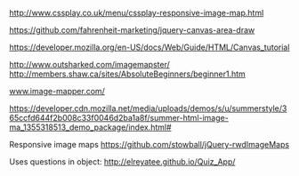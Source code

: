http://www.cssplay.co.uk/menu/cssplay-responsive-image-map.html

https://github.com/fahrenheit-marketing/jquery-canvas-area-draw

https://developer.mozilla.org/en-US/docs/Web/Guide/HTML/Canvas_tutorial


http://www.outsharked.com/imagemapster/
http://members.shaw.ca/sites/AbsoluteBeginners/beginner1.htm

www.image-mapper.com/ 

https://developer.cdn.mozilla.net/media/uploads/demos/s/u/summerstyle/365ccfd644f2b008c33f0046d2ba1a8f/summer-html-image-ma_1355318513_demo_package/index.html#

Responsive image maps
https://github.com/stowball/jQuery-rwdImageMaps

Uses questions in object:
http://elreyatee.github.io/Quiz_App/